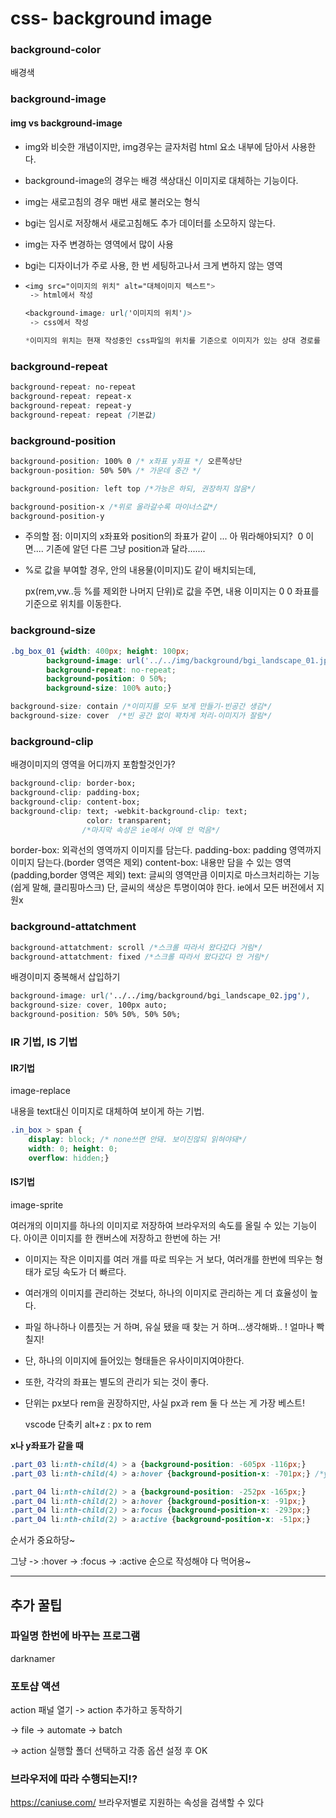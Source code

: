 # css- background image

### background-color

배경색



### background-image

#### img  vs  background-image

- img와 비슷한 개념이지만, img경우는 글자처럼 html 요소 내부에 담아서 사용한다.

- background-image의 경우는 배경 색상대신 이미지로 대체하는 기능이다.
- img는 새로고침의 경우 매번 새로 불러오는 형식
- bgi는 임시로 저장해서 새로고침해도 추가 데이터를 소모하지 않는다.
- img는 자주 변경하는 영역에서 많이 사용
- bgi는 디자이너가 주로 사용, 한 번 세팅하고나서 크게 변하지 않는 영역

- ```css
  <img src="이미지의 위치" alt="대체이미지 텍스트">
   -> html에서 작성
  
  <background-image: url('이미지의 위치')>
   -> css에서 작성
  
  *이미지의 위치는 현재 작성중인 css파일의 위치를 기준으로 이미지가 있는 상대 경로를 입력한다.
  ```

  

### background-repeat

```css
background-repeat: no-repeat
background-repeat: repeat-x
background-repeat: repeat-y
background-repeat: repeat (기본값)
```



### background-position

```css
background-position: 100% 0 /* x좌표 y좌표 */ 오른쪽상단
backgroun-position: 50% 50% /* 가운데 중간 */

```

```css
background-position: left top /*가능은 하되, 권장하지 않음*/
```

```css
background-position-x /*위로 올라갈수록 마이너스값*/
background-position-y 
```

* 주의할  점:  이미지의 x좌표와 position의 좌표가 같이 ... 아 뭐라해야되지? ​ 0 이면.... 기존에 알던 다른 그냥 position과 달라....... 

- %로 값을 부여할 경우, 안의 내용물(이미지)도 같이 배치되는데,

  px(rem,vw..등 %를 제외한 나머지 단위)로 값을 주면, 내용 이미지는 0 0 좌표를 기준으로 위치를 이동한다. 
  
  

### background-size

```css
.bg_box_01 {width: 400px; height: 100px; 
		background-image: url('../../img/background/bgi_landscape_01.jpg');
		background-repeat: no-repeat; 
		background-position: 0 50%;
		background-size: 100% auto;}
```

```css
background-size: contain /*이미지를 모두 보게 만들기-빈공간 생김*/
background-size: cover  /*빈 공간 없이 꽉차게 처리-이미지가 잘림*/
```



### background-clip

배경이미지의 영역을 어디까지 포함할것인가?

```css
background-clip: border-box;
background-clip: padding-box;
background-clip: content-box;
background-clip: text; -webkit-background-clip: text;
				 color: transparent; 
				/*마지막 속성은 ie에서 아예 안 먹음*/
```

border-box: 외곽선의 영역까지 이미지를 담는다.
padding-box: padding 영역까지 이미지 담는다.(border 영역은 제외)
content-box: 내용만 담을 수 있는 영역(padding,border 영역은 제외)
text: 글씨의 영역만큼 이미지로 마스크처리하는 기능(쉽게 말해, 클리핑마스크)
         단, 글씨의 색상은 투명이여야 한다. ie에서 모든 버전에서 지원x



### background-attatchment

```css
background-attatchment: scroll /*스크롤 따라서 왔다갔다 거림*/
background-attatchment: fixed /*스크롤 따라서 왔다갔다 안 거림*/
```

배경이미지 중복해서 삽입하기

```css
background-image: url('../../img/background/bgi_landscape_02.jpg'),				url('../../img/document.png');
background-size: cover, 100px auto;
background-position: 50% 50%, 50% 50%;
```



### IR 기법, IS 기법

#### IR기법

image-replace

내용을 text대신 이미지로 대체하여 보이게 하는 기법.

```css
.in_box > span {
	display: block; /* none쓰면 안돼. 보이진않되 읽혀야돼*/
	width: 0; height: 0;
	overflow: hidden;}
```



#### IS기법

image-sprite

여러개의 이미지를 하나의 이미지로 저장하여 브라우저의 속도를 올릴 수 있는 기능이다.
아이콘 이미지를 한 캔버스에 저장하고 한번에 하는 거!

- 이미지는 작은 이미지를 여러 개를 따로 띄우는 거 보다, 여러개를 한번에 띄우는 형태가 로딩 속도가 더 빠르다.
- 여러개의 이미지를  관리하는 것보다, 하나의 이미지로 관리하는 게 더 효율성이 높다. 
- 파일 하나하나 이름짓는 거 하며, 유실 됐을  때 찾는 거 하며...생각해봐.. ! 얼마나 빡칠지!
- 단, 하나의 이미지에 들어있는 형태들은 유사이미지여야한다. 
- 또한, 각각의 좌표는 별도의 관리가 되는 것이 좋다.

- 단위는 px보다 rem을 권장하지만, 사실 px과 rem 둘 다 쓰는 게 가장 베스트!

  vscode 단축키 alt+z : px to rem 

**x나 y좌표가 같을 때**

```css
.part_03 li:nth-child(4) > a {background-position: -605px -116px;}
.part_03 li:nth-child(4) > a:hover {background-position-x: -701px;} /*y값은 동일하고 x값만 변화될 때 이처럼 사용할 수도 있다.*/
```

```css
.part_04 li:nth-child(2) > a {background-position: -252px -165px;}
.part_04 li:nth-child(2) > a:hover {background-position-x: -91px;}
.part_04 li:nth-child(2) > a:focus {background-position-x: -293px;}
.part_04 li:nth-child(2) > a:active {background-position-x: -51px;}
```

순서가 중요하당~ 

그냥   ->    :hover   ->    :focus    ->     :active 순으로 작성해야 다 먹어용~



---

## 추가 꿀팁

### 파일명 한번에 바꾸는 프로그램

 darknamer



### 포토샵 액션

action 패널 열기 -> action 추가하고 동작하기

-> file -> automate -> batch

-> action 실행할 폴더 선택하고 각종 옵션 설정 후 OK



### 브라우저에 따라 수행되는지!?

https://caniuse.com/  브라우저별로 지원하는 속성을 검색할 수 있다